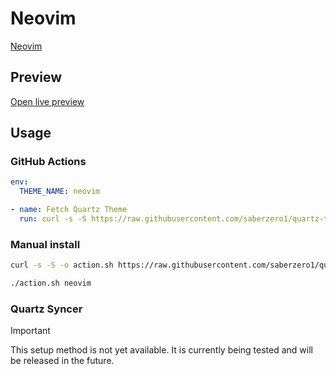 # Neovim

[Neovim](https://slavamak.com)

## Preview

[Open live preview](https://quartz-themes.github.io/neovim/)

## Usage

### GitHub Actions

```yaml
env:
  THEME_NAME: neovim
```

```yaml
- name: Fetch Quartz Theme
  run: curl -s -S https://raw.githubusercontent.com/saberzero1/quartz-themes/master/action.sh | bash -s -- $THEME_NAME
```

### Manual install

```bash
curl -s -S -o action.sh https://raw.githubusercontent.com/saberzero1/quartz-themes/master/action.sh

./action.sh neovim
```

### Quartz Syncer

> [!IMPORTANT]
> This setup method is not yet available. It is currently being tested and will be released in the future.
